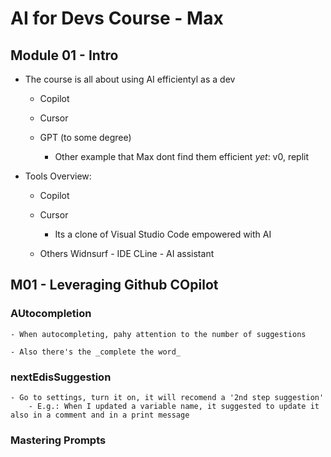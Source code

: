 # AI for Devs Course - Max

## Module 01 - Intro

- The course is all about using AI efficientyl as a dev

  - Copilot
  - Cursor
  - GPT (to some degree)

    - Other example that Max dont find them efficient _yet_: v0, replit

- Tools Overview:

  - Copilot
  - Cursor

    - Its a clone of Visual Studio Code empowered with AI

  - Others
    Widnsurf - IDE
    CLine - AI assistant

## M01 - Leveraging Github COpilot

### AUtocompletion

    - When autocompleting, pahy attention to the number of suggestions

    - Also there's the _complete the word_

### nextEdisSuggestion

    - Go to settings, turn it on, it will recomend a '2nd step suggestion'
        - E.g.: When I updated a variable name, it suggested to update it also in a comment and in a print message

### Mastering Prompts
